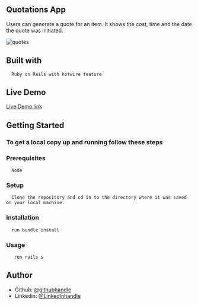 ## Quotations App

Users can generate a quote for an item. It shows the cost, time and the date the quote was initiated.

![quotes](https://user-images.githubusercontent.com/46329537/185958207-3e5c2788-7aef-4f45-a1d6-d9ec97bac604.png)

## Built with

      Ruby on Rails with hotwire feature
    
 ## Live Demo
 [Live Demo link](https://fierce-coast-23206.herokuapp.com)
 
 ## Getting Started
 
 ### To get a local copy up and running follow these steps
      
 ### Prerequisites
      Node
 ### Setup
      Clone the repository and cd in to the directory where it was saved on your local machine.
      
  ### Installation
      run bundle install
  ### Usage
       run rails s
       
 ## Author
 
  - Github: [@githubhandle](https://github.com/uche-inyama)
  - Linkedin: [@LinkedInhandle](https://www.linkedin.com/in/uchechukwu-inyama/)
